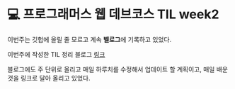 # 💻 프로그래머스 웹 데브코스 TIL week2

이번주는 깃헙에 올릴 줄 모르고 계속 **벨로그**에 기록하고 있었다.

이번주에 작성한 TIL 정리 블로그 [링크](https://velog.io/@chloe41297/KDT-%ED%94%84%EB%A1%9C%EA%B7%B8%EB%9E%98%EB%A8%B8%EC%8A%A4-%ED%94%84%EB%A1%A0%ED%8A%B8%EC%97%94%EB%93%9C-week2) 

블로그에도 주 단위로 올리고 매일 하루치를 수정해서 업데이트 할 계획이고, 매일 배운것을 링크로 달아 올리고 있었다.

